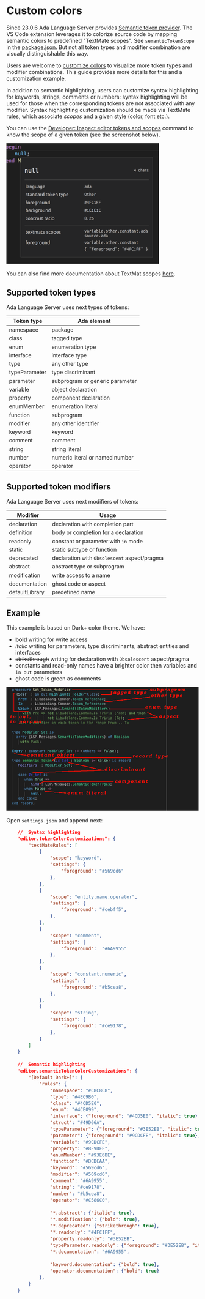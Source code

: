 # Custom colors

Since 23.0.6 Ada Language Server provides
[Semantic token provider](https://code.visualstudio.com/api/language-extensions/semantic-highlight-guide).
The VS Code extension leverages it to colorize source code by mapping semantic colors to predefined "TextMate scopes".
See `semanticTokenScope` in the
[package.json](https://github.com/AdaCore/ada_language_server/blob/master/integration/vscode/ada/package.json).
But not all token types and modifier combination are visually distinguishable this way.

Users are welcome to [customize colors](https://code.visualstudio.com/docs/getstarted/themes#_customizing-a-color-theme) to visualize more token types and modifier combinations. This guide provides more details for this and a customization example.

In addition to semantic highlighting, users can customize syntax highlighting for keywords, strings, comments or numbers: syntax highlighting will be used for those when the corresponding tokens are not associated with any modifier. Syntax highlighting customization should be made via TextMate rules, which associate _scopes_ and a given style (color, font etc.). 

You can use the [Developer: Inspect editor tokens and scopes](https://www.youtube.com/watch?v=mC_htrJ1QPg&ab_channel=Code2020) command to know the scope of a given token (see the screenshot below). 

<img src="media/inspect-tokens.png" width="400" />

You can also find more documentation about TextMat scopes [here](https://macromates.com/manual/en/language_grammars).

## Supported token types

Ada Language Server uses next types of tokens:

| Token type    | Ada element                      |
|---------------|----------------------------------|
| namespace     | package
| class         | tagged type
| enum          | enumeration type
| interface     | interface type
| type          | any other type
| typeParameter | type discriminant
| parameter     | subprogram or generic parameter
| variable      | object declaration
| property      | component declaration
| enumMember    | enumeration literal
| function      | subprogram
| modifier      | any other identifier
| keyword       | keyword
| comment       | comment
| string        | string literal
| number        | numeric literal or named number
| operator      | operator

## Supported token modifiers

Ada Language Server uses next modifiers of tokens:

| Modifier       | Usage
|----------------|----------------------------------|
| declaration    | declaration with completion part
| definition     | body or completion for a declaration
| readonly       | constant or parameter with `in` mode
| static         | static subtype or function
| deprecated     | declaration with `Obsolescent` aspect/pragma
| abstract       | abstract type or subprogram
| modification   | write access to a name
| documentation  | ghost code or aspect
| defaultLibrary | predefined name

## Example

This example is based on Dark+ color theme. We have:

* **bold** writing for write access
* _italic_ writing for parameters, type discriminants, abstract entities and interfaces
* ~~strikethrough~~ writing for declaration with `Obsolescent` aspect/pragma
* constants and read-only names have a brighter color then variables and `in out` parameters
* ghost code is green as comments

![Screenshot](media/custom-colors.jpg)

Open `settings.json` and append next:

```json
    //  Syntax highlighting
    "editor.tokenColorCustomizations": {
        "textMateRules": [
            {
                "scope": "keyword",
                "settings": {
                    "foreground": "#569cd6"
                },
            },
            {
                "scope": "entity.name.operator",
                "settings": {
                    "foreground": "#cebff5",
                },
            },
            {
                "scope": "comment",
                "settings": {
                    "foreground":  "#6A9955"
                },
            },
            {
                "scope": "constant.numeric",
                "settings": {
                    "foreground": "#b5cea8",
                },
            },
            {
                "scope": "string",
                "settings": {
                    "foreground": "#ce9178",
                },
            }
        ]
    }

    //  Semantic highlighting
    "editor.semanticTokenColorCustomizations": {
        "[Default Dark+]": {
            "rules": {
                "namespace": "#C8C8C8",
                "type": "#4EC9B0",
                "class": "#4CD5E0",
                "enum": "#4CE099",
                "interface": {"foreground": "#4CD5E0", "italic": true},
                "struct": "#49D66A",
                "typeParameter": {"foreground": "#3E52EB", "italic": true},
                "parameter": {"foreground": "#9CDCFE", "italic": true},
                "variable": "#9CDCFE",
                "property": "#8F9DFF",
                "enumMember": "#93E6BE",
                "function": "#DCDCAA",
                "keyword": "#569cd6",
                "modifier": "#569cd6",
                "comment": "#6A9955",
                "string": "#ce9178",
                "number": "#b5cea8",
                "operator": "#C586C0",

                "*.abstract": {"italic": true},
                "*.modification": {"bold": true},
                "*.deprecated": {"strikethrough": true},
                "*.readonly": "#4FC1FF",
                "property.readonly": "#3E52EB",
                "typeParameter.readonly": {"foreground": "#3E52EB", "italic": true},
                "*.documentation": "#6A9955",

                "keyword.documentation": {"bold": true},
                "operator.documentation": {"bold": true}
            },
        }
    }

```
